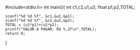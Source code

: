 #include<stdio.h>
int main(){
	int c1,c2,u1,u2;
	float p1,p2,TOTAL;
	
	scanf("%d %d %f", &c1,&u1,&p1);
	scanf("%d %d %f", &c2,&u2,&p2);
	TOTAL = (u1*p1)+(u2*p2);
	printf("VALOR A PAGAR: R$ %.2f\n",TOTAL);
	return 0;
}
